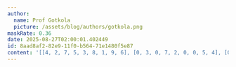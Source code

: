 ```yaml
---
author:
  name: Prof Gotkola
  picture: /assets/blog/authors/gotkola.png
maskRate: 0.36
date: 2025-08-27T02:00:01.402449
id: 8aad8af2-82e9-11f0-b564-71e1480f5e87
content: '[[4, 2, 7, 5, 3, 8, 1, 9, 6], [0, 3, 0, 7, 2, 0, 0, 5, 4], [0, 9, 0, 1, 4, 6, 7, 3, 2], [2, 5, 3, 0, 6, 1, 4, 7, 9], [9, 0, 8, 3, 0, 0, 5, 6, 1], [1, 0, 6, 0, 0, 5, 3, 2, 0], [0, 1, 0, 2, 0, 4, 0, 8, 0], [3, 8, 2, 0, 1, 0, 0, 4, 0], [0, 0, 4, 0, 8, 0, 0, 1, 0]]'
---
```

